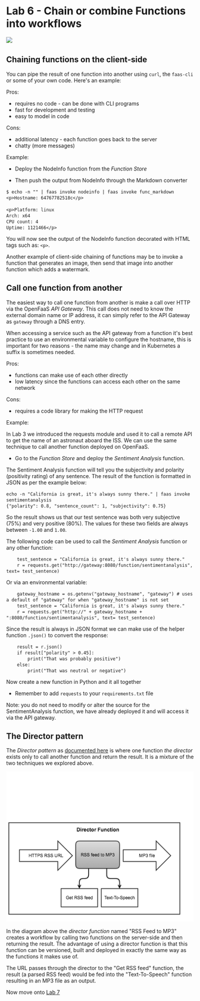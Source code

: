 # Lab 6 - Chain or combine Functions into workflows

<img src="https://github.com/openfaas/media/raw/master/OpenFaaS_Magnet_3_1_png.png" width="500px"></img>

## Chaining functions on the client-side

You can pipe the result of one function into another using `curl`, the `faas-cli` or some of your own code. Here's an example:

Pros:

* requires no code - can be done with CLI programs
* fast for development and testing
* easy to model in code

Cons:

* additional latency - each function goes back to the server
* chatty (more messages)

Example:

* Deploy the NodeInfo function from the *Function Store*

* Then push the output from NodeInfo through the Markdown converter

```
$ echo -n "" | faas invoke nodeinfo | faas invoke func_markdown
<p>Hostname: 64767782518c</p>

<p>Platform: linux
Arch: x64
CPU count: 4
Uptime: 1121466</p>
```

You will now see the output of the NodeInfo function decorated with HTML tags such as: `<p>`.

Another example of client-side chaining of functions may be to invoke a function that generates an image, then send that image into another function which adds a watermark.

## Call one function from another

The easiest way to call one function from another is make a call over HTTP via the OpenFaaS *API Gateway*. This call does not need to know the external domain name or IP address, it can simply refer to the API Gateway as `gateway` through a DNS entry.

When accessing a service such as the API gateway from a function it's best practice to use an environmental variable to configure the hostname, this is important for two reasons - the name may change and in Kubernetes a suffix is sometimes needed.

Pros:

* functions can make use of each other directly
* low latency since the functions can access each other on the same network

Cons:

* requires a code library for making the HTTP request

Example:

In Lab 3 we introduced the requests module and used it to call a remote API to get the name of an astronaut aboard the ISS. We can use the same technique to call another function deployed on OpenFaaS.

* Go to the *Function Store* and deploy the *Sentiment Analysis* function. 

The Sentiment Analysis function will tell you the subjectivity and polarity (positivity rating) of any sentence. The result of the function is formatted in JSON as per the example below:

```
echo -n "California is great, it's always sunny there." | faas invoke sentimentanalysis
{"polarity": 0.8, "sentence_count": 1, "subjectivity": 0.75}
```

So the result shows us that our test sentence was both very subjective (75%) and very positive (80%). The values for these two fields are always between `-1.00` and `1.00`.

The following code can be used to call the *Sentiment Analysis* function or any other function:

```
    test_sentence = "California is great, it's always sunny there."
    r = requests.get("http://gateway:8080/function/sentimentanalysis", text= test_sentence)
```

Or via an environmental variable:

```
    gateway_hostname = os.getenv("gateway_hostname", "gateway") # uses a default of "gateway" for when "gateway_hostname" is not set
    test_sentence = "California is great, it's always sunny there."
    r = requests.get("http://" + gateway_hostname + ":8080/function/sentimentanalysis", text= test_sentence)
```

Since the result is always in JSON format we can make use of the helper function `.json()` to convert the response:

```
    result = r.json()
    if result["polarity" > 0.45]:
        print("That was probably positive")
    else:
        print("That was neutral or negative")
```

Now create a new function in Python and it all together

* Remember to add `requests` to your `requirements.txt` file

Note: you do not need to modify or alter the source for the SentimentAnalysis function, we have already deployed it and will access it via the API gateway.

## The Director pattern

The *Director pattern* as [documented here](https://github.com/openfaas/faas/blob/master/guide/chaining_functions.md#function-director-pattern) is where one function *the director* exists only to call another function and return the result. It is a mixture of the two techniques we explored above.

![](./diagram/director_function.png)


In the diagram above the *director function* named "RSS Feed to MP3" creates a workflow by calling two functions on the server-side and then returning the result. The advantage of using a director function is that this function can be versioned, built and deployed in exactly the same way as the functions it makes use of.

The URL passes through the director to the "Get RSS feed" function, the result (a parsed RSS feed) would be fed into the "Text-To-Speech" function resulting in an MP3 file as an output.


Now move onto [Lab 7](lab7.md)

